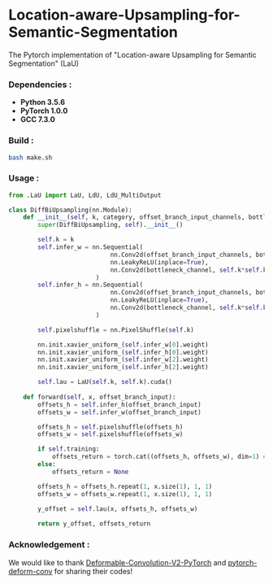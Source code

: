 # Location-aware-Upsampling-for-Semantic-Segmentation
The Pytorch implementation of "Location-aware Upsampling for Semantic Segmentation" (LaU)

### Dependencies :
* **Python 3.5.6**
* **PyTorch 1.0.0**
* **GCC 7.3.0**

### Build :
```bash
bash make.sh
```

### Usage :
```python
from .LaU import LaU, LdU, LdU_MultiOutput

class DiffBiUpsampling(nn.Module):
    def __init__(self, k, category, offset_branch_input_channels, bottleneck_channel, batch_size, input_height, input_width, **kwargs):
        super(DiffBiUpsampling, self).__init__()

        self.k = k
        self.infer_w = nn.Sequential(
                            nn.Conv2d(offset_branch_input_channels, bottleneck_channel, 1, padding=0, bias=False, **kwargs),
                            nn.LeakyReLU(inplace=True),
                            nn.Conv2d(bottleneck_channel, self.k*self.k, 3, padding=1, bias=False, **kwargs)
                        )
        self.infer_h = nn.Sequential(
                            nn.Conv2d(offset_branch_input_channels, bottleneck_channel, 1, padding=0, bias=False, **kwargs),
                            nn.LeakyReLU(inplace=True),
                            nn.Conv2d(bottleneck_channel, self.k*self.k, 3, padding=1, bias=False, **kwargs)
                        )

        self.pixelshuffle = nn.PixelShuffle(self.k)

        nn.init.xavier_uniform_(self.infer_w[0].weight)
        nn.init.xavier_uniform_(self.infer_h[0].weight)
        nn.init.xavier_uniform_(self.infer_w[2].weight)
        nn.init.xavier_uniform_(self.infer_h[2].weight)

        self.lau = LaU(self.k, self.k).cuda()
    
    def forward(self, x, offset_branch_input):
        offsets_h = self.infer_h(offset_branch_input)
        offsets_w = self.infer_w(offset_branch_input)

        offsets_h = self.pixelshuffle(offsets_h)
        offsets_w = self.pixelshuffle(offsets_w)

        if self.training:
            offsets_return = torch.cat((offsets_h, offsets_w), dim=1) # (b, 2c, H, W)
        else:
            offsets_return = None

        offsets_h = offsets_h.repeat(1, x.size(1), 1, 1)
        offsets_w = offsets_w.repeat(1, x.size(1), 1, 1)

        y_offset = self.lau(x, offsets_h, offsets_w)
        
        return y_offset, offsets_return
```

### Acknowledgement :

We would like to thank [Deformable-Convolution-V2-PyTorch](https://github.com/chengdazhi/Deformable-Convolution-V2-PyTorch) and [pytorch-deform-conv](https://github.com/oeway/pytorch-deform-conv) for sharing their codes!
